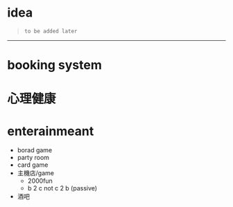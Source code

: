 # idea 
> ```to be added later ```
***

# booking system 
# 心理健康
# enterainmeant 
  - borad game 
  - party room 
  - card game 
  - 主機店/game
    - 2000fun
    - b 2 c not c 2 b (passive)
  - 酒吧
  
